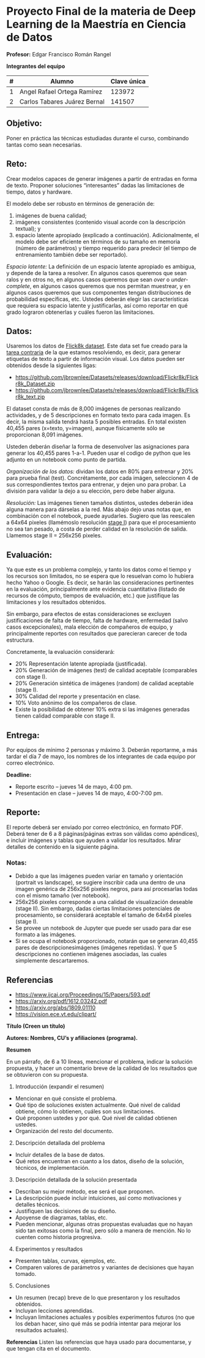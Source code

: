 # Proyecto Final de la materia de Deep Learning de la Maestría en Ciencia de Datos

**Profesor:** Edgar Francisco Román Rangel 

**Integrantes del equipo**

| # | Alumno                           | Clave única |
|---|-----------------------------------|-------------|
| 1 | Angel Rafael Ortega Ramírez | 123972      |
| 2 | Carlos Tabares Juárez Bernal        | 141507      |

## Objetivo:
Poner en práctica las técnicas estudiadas durante el curso, combinando tantas como sean necesarias.

## Reto:
Crear modelos capaces de generar imágenes a partir de entradas en forma de texto. Proponer soluciones “interesantes” dadas las limitaciones de tiempo, datos y hardware.

El modelo debe ser robusto en términos de generación de: 
1) imágenes de buena calidad; 
2) imágenes consistentes (contenido visual acorde con la descripción textual); y 
3) espacio latente apropiado (explicado a continuación). 
Adicionalmente, el modelo debe ser eficiente en términos de su tamaño en memoria (número de parámetros) y tiempo requerido para predecir (el tiempo de entrenamiento también debe ser reportado).

_Espacio latente:_ La definición de un espacio latente apropiado es ambigua, y depende de la tarea a
resolver. En algunos casos queremos que sean ralos y en otros no, en algunos casos queremos que sean
*over* o *under-complete*, en algunos casos queremos que nos permitan muestrear, y en algunos casos
queremos que sus componentes tengan distribuciones de probabilidad específicas, etc. Ustedes deberán
elegir las características que requiera su espacio latente y justificarlas, así como reportar en qué grado
lograron obtenerlas y cuáles fueron las limitaciones.

## Datos:
Usaremos los datos de [Flick8k dataset](https://www.ijcai.org/Proceedings/15/Papers/593.pdf). Este data set fue creado para la [tarea contraria](https://data-flair.training/blogs/python-based-project-image-caption-generator-cnn/) de la que estamos resolviendo, es decir, para generar etiquetas de texto a partir de información visual. Los datos pueden ser obtenidos desde la siguientes ligas:

* https://github.com/jbrownlee/Datasets/releases/download/Flickr8k/Flickr8k_Dataset.zip
* https://github.com/jbrownlee/Datasets/releases/download/Flickr8k/Flickr8k_text.zip

El dataset consta de más de 8,000 imágenes de personas realizando actividades, y de 5 descripciones en formato texto para cada imagen. Es decir, la misma salida tendrá hasta 5 posibles entradas. En total existen 40,455 pares (x=texto, y=imagen), aunque físicamente sólo se proporcionan 8,091 imágenes.

Usteden deberán diseñar la forma de desenvolver las asignaciones para generar los 40,455 pares 1-a-1. Pueden usar el codigo de python que les adjunto en un notebook como punto de partida.

_Organización de los datos:_ dividan los datos en 80% para entrenar y 20% para prueba final (test). Concrétamente, por cada imágen, seleccionen 4 de sus correspondientes textos para entrenar, y dejen uno para probar. La división para validar la dejo a su elección, pero debe haber alguna.

_Resolución:_ Las imágenes tienen tamaños distintos, ustedes deberán idea alguna manera para dárselas a la red. Más abajo dejo unas notas que, en combinación con el notebook, puede ayudarles. Sugiero que las reescalen a 64x64 pixeles (llamémoslo resolución [stage I]( https://medium.com/@mrgarg.rajat/implementing-stackgan-using-keras-a0a1b381125e)) para que el procesamiento no sea tan pesado, a costa de perder calidad en la resolución de salida. Llamemos stage II = 256x256 pixeles.


## Evaluación:
Ya que este es un problema complejo, y tanto los datos como el tiempo y los recursos son limitados, no se espera que lo resuelvan como lo hubiera hecho Yahoo o Google. Es decir, se harán las consideraciones pertinentes en la evaluación, principalmente ante evidencia cuantitativa (listado de recursos de cómputo, tiempos de evaluación, etc.) que justifique las limitaciones y los resultados obtenidos.

Sin embargo, para efectos de estas consideraciones se excluyen justificaciones de falta de tiempo, falta de hardware, enfermedad (salvo casos excepcionales), mala elección de compañeros de equipo, y principalmente reportes con resultados que parecieran carecer de toda estructura.

Concretamente, la evaluación considerará:
* 20% Representación latente apropiada (justificada).
* 20% Generación de imágenes (test) de calidad aceptable (comparables con stage I).
* 20% Generación sintética de imágenes (random) de calidad aceptable (stage I).
* 30% Calidad del reporte y presentación en clase.
* 10% Voto anónimo de los compañeros de clase.
* Existe la posibilidad de obtener 10% extra si las imágenes generadas tienen calidad comparable con stage II.

## Entrega:
Por equipos de mínimo 2 personas y máximo 3. Deberán reportarme, a más tardar el día 7 de mayo, los nombres de los integrantes de cada equipo por correo electrónico.

**Deadline:** 
* Reporte escrito – jueves 14 de mayo, 4:00 pm.
* Presentación en clase – jueves 14 de mayo, 4:00-7:00 pm.

## Reporte:
El reporte deberá ser enviado por correo electrónico, en formato PDF. Deberá tener de 6 a 8 páginas(páginas extras son válidas como apéndices), e incluir imágenes y tablas que ayuden a validar los resultados. Mirar detalles de contenido en la siguiente página.

### Notas:
- Debido a que las imágenes pueden variar en tamaño y orientación (portrait vs landscape), se sugiere inscribir cada una dentro de una imagen genérica de 256x256 pixeles negros, para así procesarlas todas con el mismo tamaño (ver notebook).
- 256x256 pixeles corresponde a una calidad de visualización deseable (stage II). Sin embargo, dadas ciertas limitaciones potenciales de procesamiento, se considerará aceptable el tamaño de 64x64 pixeles (stage I).
- Se provee un notebook de Jupyter que puede ser usado para dar ese formato a las imágenes.
- Si se ocupa el notebook proporcionado, notarán que se generan 40,455 pares de descripcionesimágenes (imágenes repetidas). Y que 5 descripciones no contienen imágenes asociadas, las cuales simplemente descartaremos.

## Referencias
* https://www.ijcai.org/Proceedings/15/Papers/593.pdf
* https://arxiv.org/pdf/1612.03242.pdf
* https://arxiv.org/abs/1809.01110
* https://vision.ece.vt.edu/clipart/


**Título (Creen un título)**

**Autores: Nombres, CU’s y afiliaciones (programa).**

**Resumen**

En un párrafo, de 6 a 10 líneas, mencionar el problema, indicar la solución propuesta, y hacer un comentario breve de la calidad de los resultados que se obtuvieron con su propuesta.

1. Introducción (expandir el resumen)
  - Mencionar en qué consiste el problema.
  - Qué tipo de soluciones existen actualmente. Qué nivel de calidad obtiene, cómo lo obtienen, cuáles son sus limitaciones.
  - Qué proponen ustedes y por qué. Qué nivel de calidad obtienen ustedes.
  - Organización del resto del documento.
2. Descripción detallada del problema
  - Incluir detalles de la base de datos.
  - Qué retos encuentran en cuanto a los datos, diseño de la solución, técnicos, de implementación.
3. Descripción detallada de la solución presentada
  - Describan su mejor método, ese será el que proponen.
  - La descripción puede incluir intuiciones, así como motivaciones y detalles técnicos.
  - Justifiquen las decisiones de su diseño.
  - Apoyense de diagramas, tablas, etc.
  - Pueden mencionar, algunas otras propuestas evaluadas que no hayan sido tan exitosas como la final, pero sólo a manera de mención. No lo cuenten como historia progresiva.
4. Experimentos y resultados
  - Presenten tablas, curvas, ejemplos, etc.
  - Comparen valores de parámetros y variantes de decisiones que hayan tomado.
5. Conclusiones
  - Un resumen (recap) breve de lo que presentaron y los resultados obtenidos.
  - Incluyan lecciones aprendidas.
  - Incluyan limitaciones actuales y posibles experimentos futuros (no que los deban hacer, sino qué más se podría intentar para mejorar los resultados actuales).
  
**Referencias**
Listen las referencias que haya usado para documentarse, y que tengan cita en el documento.


